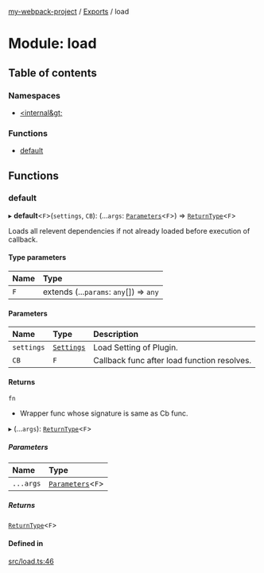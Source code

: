 [my-webpack-project](../README.md) / [Exports](../modules.md) / load

# Module: load

## Table of contents

### Namespaces

- [&lt;internal\&gt;](load._internal_.md)

### Functions

- [default](load.md#default)

## Functions

### default

▸ **default**<`F`\>(`settings`, `CB`): (...`args`: [`Parameters`](load._internal_.md#parameters)<`F`\>) => [`ReturnType`](load._internal_.md#returntype)<`F`\>

Loads all relevent dependencies if not already loaded before execution of callback.

#### Type parameters

| Name | Type |
| :------ | :------ |
| `F` | extends (...`params`: `any`[]) => `any` |

#### Parameters

| Name | Type | Description |
| :------ | :------ | :------ |
| `settings` | [`Settings`](../interfaces/interface.Settings.md) | Load Setting of Plugin. |
| `CB` | `F` | Callback func after load function resolves. |

#### Returns

`fn`

- Wrapper func whose signature is same as Cb func.

▸ (...`args`): [`ReturnType`](load._internal_.md#returntype)<`F`\>

##### Parameters

| Name | Type |
| :------ | :------ |
| `...args` | [`Parameters`](load._internal_.md#parameters)<`F`\> |

##### Returns

[`ReturnType`](load._internal_.md#returntype)<`F`\>

#### Defined in

[src/load.ts:46](https://github.com/hitendrarao/location/blob/6f44bad/src/load.ts#L46)
